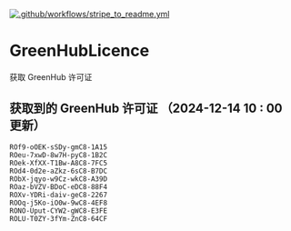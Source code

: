 [![.github/workflows/stripe_to_readme.yml](https://github.com/zjx-kimi/GreenHubLicence/actions/workflows/stripe_to_readme.yml/badge.svg)](https://github.com/zjx-kimi/GreenHubLicence/actions/workflows/stripe_to_readme.yml)
# GreenHubLicence
获取 GreenHub 许可证
## 获取到的 GreenHub 许可证 （2024-12-14 10 : 00 更新）
```
ROf9-oOEK-sSDy-gmC8-1A15
ROeu-7xwD-8w7H-pyC8-1B2C
ROek-XfXX-T1Bw-A8C8-7FC5
ROd4-0d2e-aZkz-6sC8-B7DC
RObX-jqyo-w9Cz-wkC8-A39D
ROaz-bVZV-BDoC-eDC8-88F4
ROXv-YDRi-daiv-geC8-2267
ROOq-j5Ko-iO0w-9wC8-4EF8
RONO-Uput-CYW2-gWC8-E3FE
ROLU-T0ZY-3fYm-ZnC8-64CF
```
